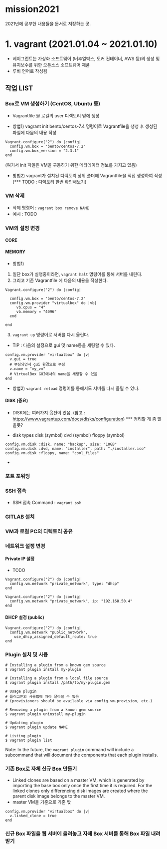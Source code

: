 # mission2021
2021년에 공부한 내용들을 문서로 저장하는 곳.
# 1. vagrant (2021.01.04 ~ 2021.01.10)
- 베이그런트는 가상화 소프트웨어 (버추얼박스, 도커 컨테이너, AWS 등)의 생성 및 유지보수를 위한 오픈소스 소프트웨어 제품
- 루비 언어로 작성됨

## 작업 LIST
### Box로 VM 생성하기 (CentOS, Ubuntu 등)
* Vagrantfile 을 로컬의 user 디렉토리 밑에 생성
+ 방법1) vagrant init bento/centos-7.4 명령어로 Vagrantfile을 생성 후 생성된 파일에 다음의 내용 작성 
```
Vagrant.configure("2") do |config|
  config.vm.box = "bento/centos-7.2"
  config.vm.box_version = "2.3.1"
end
```
(여기서 init 파일은 VM을 구동하기 위한 메타데이터 정보를 가지고 있음)
+ 방법2) vagrant가 설치된 디렉토리 상위 폴더에 Vagrantfile을 직접 생성하여 작성 (*** TODO : 디렉토리 한번 확인해보기)
### VM 삭제
* 삭제 명령어 : ```vagrant box remove NAME``` 
* 예시 : TODO
### VM의 설정 변경
#### CORE
#### MEMORY
+ 방법1)
1. 일단 box가 실행중이라면, ```vagrant halt``` 명령어를 통해 서버를 내린다.
2. 그리고 기존 Vagrantfile 에 다음의 내용을 작성한다. 
```
Vagrant.configure("2") do |config|

  config.vm.box = "bento/centos-7.2"
  config.vm.provider "virtualbox" do |vb|
     vb.cpus = "4"
     vb.memory = "4096"
  end

end
```
3. ```vagrant up``` 명령어로 서버를 다시 올린다.

* TIP :
다음의 설정으로 gui 및 name등을 세팅할 수 있다.
```
config.vm.provider "virtualbox" do |v|
  v.gui = true 
  # 부팅되면서 gui 환경으로 부팅
  v.name = "my_vm"
  # VirtualBox GUI에서의 name을 세팅할 수 있음
end 
```
+ 방법2) ```vagrant reload``` 명령어를 통해서도 서버를 다시 올릴 수 있다.

#### DISK (중요)
* DISK에는 여러가지 옵션이 있음. (참고 : https://www.vagrantup.com/docs/disks/configuration) *** 정리할 게 좀 많을듯?

* disk types
disk (symbol)
dvd (symbol)
floppy (symbol)

```
config.vm.disk :disk, name: "backup", size: "10GB"
config.vm.disk :dvd, name: "installer", path: "./installer.iso"
config.vm.disk :floppy, name: "cool_files"
```

* 


### 포트 포워딩

### SSH 접속
 * SSH 접속 Command : ```vagrant ssh``` 

### GITLAB 설치
### VM과 로컬 PC의 디렉토리 공유
### 네트워크 설정 변경
#### Private IP 설정
* TODO
```
Vagrant.configure("2") do |config|
  config.vm.network "private_network", type: "dhcp"
end
```
```
Vagrant.configure("2") do |config|
  config.vm.network "private_network", ip: "192.168.50.4"
end
```
#### DHCP 설정 (public)
```
Vagrant.configure("2") do |config|
  config.vm.network "public_network",
    use_dhcp_assigned_default_route: true
end
```
### Plugin 설치 및 사용
```
# Installing a plugin from a known gem source
$ vagrant plugin install my-plugin

# Installing a plugin from a local file source
$ vagrant plugin install /path/to/my-plugin.gem

# Usage plugin
# 플러그인의 사용법에 따라 달라질 수 있음
# (provisioners should be available via config.vm.provision, etc.)

# Removing a plugin from a known gem source
$ vagrant plugin uninstall my-plugin

# Updating plugin
$ vagrant plugin update NAME

# Listing plugin
$ vagrant plugin list
```

Note: In the future, the ```vagrant plugin``` command will include a subcommand that will document the components that each plugin installs.

### 기존 Box로 자체 신규 Box 만들기
* Linked clones are based on a master VM, which is generated by importing the base box only once the first time it is required. For the linked clones only differencing disk images are created where the parent disk image belongs to the master VM.
* master VM을 기준으로 기존 밗

```
config.vm.provider "virtualbox" do |v|
  v.linked_clone = true
end
```

### 신규 Box 파일을 웹 서버에 올려놓고 자체 Box 서버를 통해 Box 파일 내려받기
